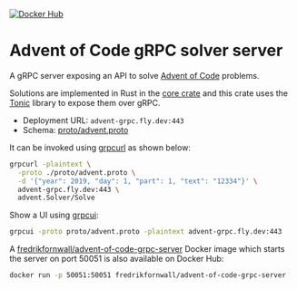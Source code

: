 [![Docker Hub](https://img.shields.io/docker/v/fredrikfornwall/advent-of-code-grpc-server.svg?label=docker)](https://hub.docker.com/r/fredrikfornwall/advent-of-code-grpc-server)

# Advent of Code gRPC solver server
A gRPC server exposing an API to solve [Advent of Code](https://adventofcode.com/) problems.

Solutions are implemented in Rust in the [core crate](https://github.com/fornwall/advent-of-code/tree/master/crates/core) and this crate uses the [Tonic](https://docs.rs/tonic/0.3.1/tonic/) library to expose them over gRPC.

- Deployment URL: `advent-grpc.fly.dev:443`
- Schema: [proto/advent.proto](proto/advent.proto)

It can be invoked using [grpcurl](https://github.com/fullstorydev/grpcurl) as shown below:

```sh
grpcurl -plaintext \
  -proto ./proto/advent.proto \
  -d '{"year": 2019, "day": 1, "part": 1, "text": "12334"}' \
  advent-grpc.fly.dev:443 \
  advent.Solver/Solve
```

Show a UI using [grpcui](https://github.com/fullstorydev/grpcui):

```sh
grpcui -proto proto/advent.proto -plaintext advent-grpc.fly.dev:443
```

A [fredrikfornwall/advent-of-code-grpc-server](https://hub.docker.com/r/fredrikfornwall/advent-of-code-grpc-server) Docker image which starts the server on port 50051 is also available on Docker Hub:

```sh
docker run -p 50051:50051 fredrikfornwall/advent-of-code-grpc-server
```
